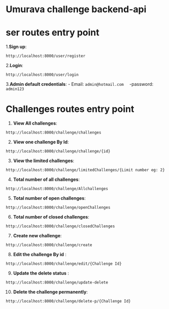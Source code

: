 # Umurava challenge backend-api

# ser routes entry point


1.**Sign up**:  
   ```
   http://localhost:8000/user/register
   ```
2.**Login**:    
```
http://localhost:8000/user/login
```
3.**Admin default credentials**: 
         -  Email: 
         ```
         admin@hotmail.com  
         ```
         -password:
          ```
         admin123
         ```

     
# Challenges routes entry point

1. **View All challenges**:  
```
http://localhost:8000/challenge/challenges
```
2. **View one challenge By Id**:  
```
http://localhost:8000/challenge/challenge/{id}
```
3. **View the limited challenges**:  
```
http://localhost:8000/challenge/limitedChallenges/{Limit number eg: 2}
```
4. **Total number of all challenges**: 
 ```
 http://localhost:8000/challenge/Allchallenges 
 ```
5. **Total number of open challenges**:  
```
http://localhost:8000/challenge/openChallenges
```
6. **Total number of closed challenges**: 
```
http://localhost:8000/challenge/closedChallenges
```
7. **Create new challenge**: 
```
http://localhost:8000/challenge/create
```
8. **Edit the challenge By id** : 
```
http://localhost:8000/challenge/edit/{Challenge Id}
```
9. **Update the delete status** : 
```
http://localhost:8000/challenge/update-delete
```
10. **Delete the challenge permanently**:   
```
http://localhost:8000/challenge/delete-p/{Challenge Id}
```